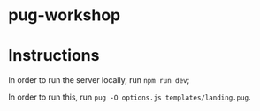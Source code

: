 # pug-workshop

# Instructions

In order to run the server locally, run `npm run dev`;


In order to run this, run `pug -O options.js templates/landing.pug`.
